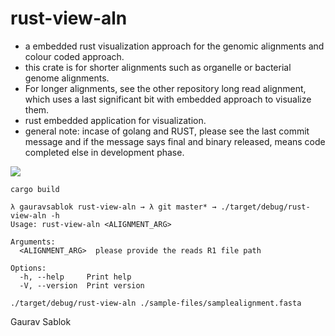 # rust-view-aln

- a embedded rust visualization approach for the genomic alignments and colour coded approach.
- this crate is for shorter alignments such as organelle or bacterial genome alignments.
- For longer alignments, see the other repository long read alignment, which uses a last significant bit with embedded approach to visualize them. 
- rust embedded application for visualization. 
- general note: incase of golang and RUST, please see the last commit message and if the message says final and binary released, means code completed else in development phase. 

![](https://github.com/applicativesystem/rust-view-aln/blob/master/embedded_alignment_visualization.png)

```
cargo build

```
```
λ gauravsablok rust-view-aln → λ git master* → ./target/debug/rust-view-aln -h
Usage: rust-view-aln <ALIGNMENT_ARG>

Arguments:
  <ALIGNMENT_ARG>  please provide the reads R1 file path

Options:
  -h, --help     Print help
  -V, --version  Print version

```

```
./target/debug/rust-view-aln ./sample-files/samplealignment.fasta

```

Gaurav Sablok

